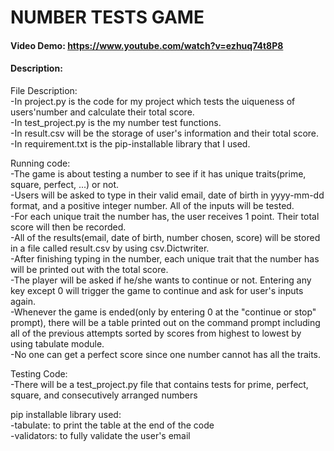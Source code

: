 # NUMBER TESTS GAME
#### Video Demo:  https://www.youtube.com/watch?v=ezhuq74t8P8
#### Description:
File Description:  
  -In project.py is the code for my project which tests the uiqueness of users'number and calculate their total score.  
  -In test_project.py is the my number test functions.  
  -In result.csv will be the storage of user's information and their total score.  
  -In requirement.txt is the pip-installable library that I used.  

Running code:  
-The game is about testing a number to see if it has unique traits(prime, square, perfect, ...) or not.  
-Users will be asked to type in their valid email, date of birth in yyyy-mm-dd format, and a positive integer number. All of the inputs will be tested.  
-For each unique trait the number has, the user receives 1 point. Their total score will then be recorded.  
-All of the results(email, date of birth, number chosen, score) will be stored in a file called result.csv by using csv.Dictwriter.    
-After finishing typing in the number, each unique trait that the number has will be printed out with the total score.  
-The player will be asked if he/she wants to continue or not. Entering any key except 0 will trigger the game to continue and ask for user's inputs again.  
-Whenever the game is ended(only by entering 0 at the "continue or stop" prompt), there will be a table printed out on the command prompt including all of the previous attempts sorted by scores from highest to lowest by using tabulate module.  
-No one can get a perfect score since one number cannot has all the traits.  

Testing Code:  
-There will be a test_project.py file that contains tests for prime, perfect, square, and consecutively arranged numbers

pip installable library used:  
-tabulate: to print the table at the end of the code  
-validators: to fully validate the user's email
